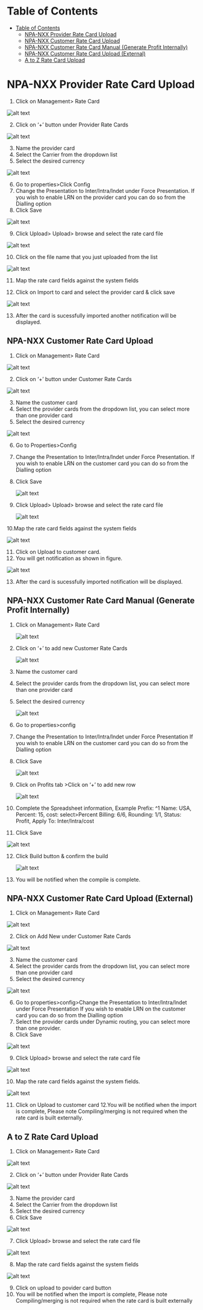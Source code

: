 # Table of Contents

* [Table of Contents](#table-of-contents)
  * [NPA-NXX Provider Rate Card Upload](#npa-nxx-provider-rate-card-upload)
  * [NPA-NXX Customer Rate Card Upload](#npa-nxx-customer-rate-card-upload)
  * [NPA-NXX Customer Rate Card Manual (Generate Profit Internally)](#npa-nxx-customer-rate-card-manual-generate-profit-internally)
  * [NPA-NXX Customer Rate Card Upload (External)](#npa-nxx-customer-rate-card-upload-external)
  * [A to Z Rate Card Upload](#a-to-z-rate-card-upload)


# NPA-NXX Provider Rate Card Upload

1. Click on Management> Rate Card

  ![alt text][pcard-1] 

2. Click on ‘+’ button under Provider Rate Cards

  ![alt text][pcard-2]

3. Name the provider card
4. Select the Carrier from the dropdown list
5. Select the desired currency

  ![alt text][pcard-3]

6. Go to properties>Click Config
7. Change the Presentation to Inter/Intra/Indet under Force Presentation. If you wish to enable LRN on the provider card you can do so      from the Dialling option
8. Click Save

  ![alt text][pcard-4]

9. Click Upload> Upload> browse and select the rate card file

  ![alt text][pcard-5]
  
10. Click on the file name that you just uploaded from the list

  ![alt text][pcard-6]

11. Map the rate card fields against the system fields

12. Click on Import to card and select the provider card & click save

 ![alt text][pcard-7]

13. After the card is sucessfully imported another notification will be displayed.

## NPA-NXX Customer Rate Card Upload

1. Click on Management> Rate Card

  ![alt text][ccard-1] 

2. Click on ‘+’ button under Customer Rate Cards

  ![alt text][ccard-2] 

3. Name the customer card
4. Select the provider cards from the dropdown list, you can select more than one provider card
5. Select the desired currency

  ![alt text][ccard-3] 

6. Go to Properties>Config
7. Change the Presentation to Inter/Intra/Indet under Force Presentation.
  If you wish to enable LRN on the customer card you can do so from the Dialling option
8. Click Save

   ![alt text][ccard-4]

9. Click Upload> Upload> browse and select the rate card file

   ![alt text][ccard-5] 
   
10.Map the rate card fields against the system fields

 ![alt text][ccard-6] 

11. Click on Upload to customer card. 
12. You will get notification as shown in figure.

 ![alt text][ccard-7] 

13. After the card is sucessfully imported notification will be displayed.

## NPA-NXX Customer Rate Card Manual (Generate Profit Internally)

1. Click on Management> Rate Card
     
     ![alt text][ccard-8] 

2. Click on ‘+’ to add new Customer Rate Cards
                       
     ![alt text][ccard-9] 
                       
3. Name the customer card
4. Select the provider cards from the dropdown list, you can select more than one provider card
5. Select the desired currency
        
     ![alt text][ccard-10] 
         
6. Go to properties>config
7. Change the Presentation to Inter/Intra/Indet under Force Presentation If you wish to enable LRN on the customer card you can do so
   from the Dialling option
8. Click Save
   
   ![alt text][ccard-11] 
   
9. Click on Profits tab >Click on ‘+’ to add new row
   
   ![alt text][ccard-12] 
   
10. Complete the Spreadsheet information, Example Prefix: ^1 Name: USA, Percent: 15, cost: select>Percent Billing: 6/6, Rounding: 1/1,       Status: Profit, Apply To: Inter/Intra/cost
11. Click Save
   
   ![alt text][ccard-13] 
   
12. Click Build button & confirm the build
    
    ![alt text][ccard-14] 

13. You will be notified when the compile is complete.


## NPA-NXX Customer Rate Card Upload (External)

1. Click on Management> Rate Card

![alt text][ccard-15] 

2. Click on Add New under Customer Rate Cards

![alt text][ccard-16] 

3. Name the customer card
4. Select the provider cards from the dropdown list, you can select more than one provider card
5. Select the desired currency

![alt text][ccard-17] 

6. Go to properties>config>Change the Presentation to Inter/Intra/Indet under Force Presentation If you wish to enable LRN on the customer card you can do so from the Dialling option
7. Select the provider cards under Dynamic routing, you can select more than one provider.
8. Click Save

![alt text][ccard-18] 

9. Click Upload> browse and select the rate card file

![alt text][ccard-19] 

10. Map the rate card fields against the system fields.

![alt text][ccard-20] 

11. Click on Upload to customer card
12.You will be notified when the import is complete, Please note Compiling/merging is not required when the rate card is built externally.

## A to Z Rate Card Upload

1. Click on Management> Rate Card

![alt text][ccard-21] 

2. Click on ‘+’ button under Provider Rate Cards

![alt text][ccard-22] 

3. Name the provider card
4. Select the Carrier from the dropdown list
5. Select the desired currency
6. Click Save

![alt text][ccard-23] 

7. Click Upload> browse and select the rate card file

![alt text][ccard-24] 

8. Map the rate card fields against the system fields

![alt text][ccard-25] 

9. Click on upload to povider card button
10. You will be notified when the import is complete, Please note Compiling/merging is not required when the rate card is built externally



[pcard-1]: https://raw.githubusercontent.com/digipigeon/connexcs-user-docs/master/new-images/132.png "pcard-1"
[pcard-2]: https://raw.githubusercontent.com/digipigeon/connexcs-user-docs/master/new-images/133.png "pcard-2"
[pcard-3]: https://raw.githubusercontent.com/digipigeon/connexcs-user-docs/master/new-images/134.png "pcard-3"

[pcard-4]: https://raw.githubusercontent.com/digipigeon/connexcs-user-docs/master/new-images/135.png "pcard-4"
[pcard-5]: https://raw.githubusercontent.com/digipigeon/connexcs-user-docs/master/new-images/136.png "pcard-5"
[pcard-6]: https://raw.githubusercontent.com/digipigeon/connexcs-user-docs/master/new-images/137.png "pcard-6"
[pcard-7]: https://raw.githubusercontent.com/digipigeon/connexcs-user-docs/master/new-images/138.png "pcard-7"

[ccard-1]: https://raw.githubusercontent.com/digipigeon/connexcs-user-docs/master/new-images/139.png "ccard-1"
[ccard-2]: https://raw.githubusercontent.com/digipigeon/connexcs-user-docs/master/new-images/140.png "ccard-2"
[ccard-3]: https://raw.githubusercontent.com/digipigeon/connexcs-user-docs/master/new-images/141.png "ccard-3"
[ccard-4]: https://raw.githubusercontent.com/digipigeon/connexcs-user-docs/master/new-images/142.png "ccard-4"
[ccard-5]: https://raw.githubusercontent.com/digipigeon/connexcs-user-docs/master/new-images/143.png "ccard-5"
[ccard-6]: https://raw.githubusercontent.com/digipigeon/connexcs-user-docs/master/new-images/144.png "ccard-6"
[ccard-7]: https://raw.githubusercontent.com/digipigeon/connexcs-user-docs/master/new-images/145.png "ccard-7"

[ccard-8]: https://raw.githubusercontent.com/digipigeon/connexcs-user-docs/master/new-images/146.png "ccard-8"
[ccard-9]: https://raw.githubusercontent.com/digipigeon/connexcs-user-docs/master/new-images/147.png "ccard-9"
[ccard-10]: https://raw.githubusercontent.com/digipigeon/connexcs-user-docs/master/new-images/148.png "ccard-10"
[ccard-11]: https://raw.githubusercontent.com/digipigeon/connexcs-user-docs/master/new-images/149.png "ccard-11"
[ccard-12]: https://raw.githubusercontent.com/digipigeon/connexcs-user-docs/master/new-images/150.png "ccard-12"
[ccard-13]: https://raw.githubusercontent.com/digipigeon/connexcs-user-docs/master/new-images/151.png "ccard-13"
[ccard-14]: https://raw.githubusercontent.com/digipigeon/connexcs-user-docs/master/new-images/152.png "ccard-14"

[ccard-15]: https://raw.githubusercontent.com/digipigeon/connexcs-user-docs/master/new-images/153.png "ccard-15"
[ccard-16]: https://raw.githubusercontent.com/digipigeon/connexcs-user-docs/master/new-images/154.png "ccard-16"
[ccard-17]: https://raw.githubusercontent.com/digipigeon/connexcs-user-docs/master/new-images/155.png "ccard-17"
[ccard-18]: https://raw.githubusercontent.com/digipigeon/connexcs-user-docs/master/new-images/156.png "ccard-18"
[ccard-19]: https://raw.githubusercontent.com/digipigeon/connexcs-user-docs/master/new-images/157.png "ccard-19"
[ccard-20]: https://raw.githubusercontent.com/digipigeon/connexcs-user-docs/master/new-images/158.png "ccard-20"

[ccard-21]: https://raw.githubusercontent.com/digipigeon/connexcs-user-docs/master/new-images/159.png "ccard-21"
[ccard-22]: https://raw.githubusercontent.com/digipigeon/connexcs-user-docs/master/new-images/160.png "ccard-22"
[ccard-23]: https://raw.githubusercontent.com/digipigeon/connexcs-user-docs/master/new-images/161.png "ccard-23"
[ccard-24]: https://raw.githubusercontent.com/digipigeon/connexcs-user-docs/master/new-images/162.png "ccard-24"
[ccard-25]: https://raw.githubusercontent.com/digipigeon/connexcs-user-docs/master/new-images/163.png "ccard-25"


[map8]: https://raw.githubusercontent.com/digipigeon/connexcs-user-docs/master/new-img/map8.png "map8"
[map9]: https://raw.githubusercontent.com/digipigeon/connexcs-user-docs/master/new-img/map9.png "map9"
[map10]: https://raw.githubusercontent.com/digipigeon/connexcs-user-docs/master/new-img/map10.png "map10"
[map11]: https://raw.githubusercontent.com/digipigeon/connexcs-user-docs/master/new-img/map11.png "map11"
[map12]: https://raw.githubusercontent.com/digipigeon/connexcs-user-docs/master/new-img/map12.png "map12"



[map-giff]: https://raw.githubusercontent.com/digipigeon/connexcs-user-docs/master/new-img/map-giff.gif "map-giff"
